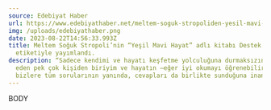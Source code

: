 ```yaml
---
source: Edebiyat Haber
url: https://www.edebiyathaber.net/meltem-soguk-stropoliden-yesil-mavi-hayat/
img: /uploads/edebiyathaber.png
date: 2023-08-22T14:56:33.993Z
title: Meltem Soğuk Stropoli’nin “Yeşil Mavi Hayat” adlı kitabı Destek Yayınları
  etiketiyle yayımlandı.
description: “Sadece kendimi ve hayatı keşfetme yolculuğuna durmaksızın devam
  eden pek çok kişiden biriyim ve hayatın –eğer iyi okumayı öğrenebilirsek–
  bizlere tüm sorularının yanında, cevapları da birlikte sunduğuna inanıyorum.”
---
```

BODY